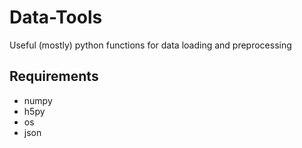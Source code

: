 # Data-Tools

Useful (mostly) python functions for data loading and preprocessing

## Requirements

- numpy
- h5py
- os
- json
